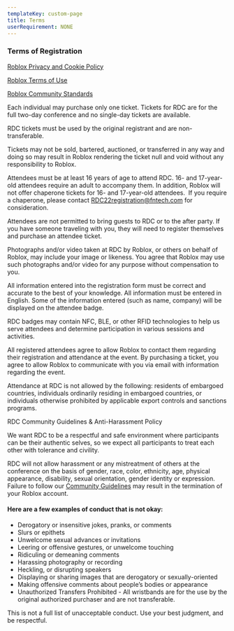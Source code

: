 ```yaml
---
templateKey: custom-page
title: Terms
userRequirement: NONE
---
```

### Terms of Registration

<a href="https://en.help.roblox.com/hc/en-us/articles/115004630823-Roblox-Privacy-and-Cookie-Policy-" target ="_blank" >Roblox Privacy and Cookie Policy</a>

<a href="https://en.help.roblox.com/hc/en-us/articles/115004647846-Roblox-Terms-of-Use" target ="_blank" >Roblox Terms of Use</a>

<a href="https://en.help.roblox.com/hc/en-us/articles/203313410-Roblox-Community-Standards" target ="_blank" >Roblox Community Standards</a>

Each individual may purchase only one ticket. Tickets for RDC are for the full two-day conference and no single-day tickets are available.

RDC tickets must be used by the original registrant and are non-transferable.

Tickets may not be sold, bartered, auctioned, or transferred in any way and doing so may result in Roblox rendering the ticket null and void without any responsibility to Roblox.

Attendees must be at least 16 years of age to attend RDC. 16- and 17-year-old attendees require an adult to accompany them. In addition, Roblox will not offer chaperone tickets for 16- and 17-year-old attendees.  If you require a chaperone, please contact [RDC22registration@fntech.com](mailto:RDC22registration@fntech.com) for consideration.

Attendees are not permitted to bring guests to RDC or to the after party. If you have someone traveling with you, they will need to register themselves and purchase an attendee ticket.

Photographs and/or video taken at RDC by Roblox, or others on behalf of Roblox, may include your image or likeness. You agree that Roblox may use such photographs and/or video for any purpose without compensation to you.

All information entered into the registration form must be correct and accurate to the best of your knowledge. All information must be entered in English. Some of the information entered (such as name, company) will be displayed on the attendee badge.

RDC badges may contain NFC, BLE, or other RFID technologies to help us serve attendees and determine participation in various sessions and activities.

All registered attendees agree to allow Roblox to contact them regarding their registration and attendance at the event. By purchasing a ticket, you agree to allow Roblox to communicate with you via email with information regarding the event.

Attendance at RDC is not allowed by the following: residents of embargoed countries, individuals ordinarily residing in embargoed countries, or individuals otherwise prohibited by applicable export controls and sanctions programs.

RDC Community Guidelines & Anti-Harassment Policy

We want RDC to be a respectful and safe environment where participants can be their authentic selves, so we expect all participants to treat each other with tolerance and civility. 

RDC will not allow harassment or any mistreatment of others at the conference on the basis of gender, race, color, ethnicity, age, physical appearance, disability, sexual orientation, gender identity or expression. Failure to follow our [](https://en.help.roblox.com/hc/en-us/articles/203313410-Roblox-Community-Standards)<a href="https://en.help.roblox.com/hc/en-us/articles/203313410-Roblox-Community-Standards" target ="_blank" >Community Guidelines</a> may result in the termination of your Roblox account.

#### Here are a few examples of conduct that is not okay:

* Derogatory or insensitive jokes, pranks, or comments
* Slurs or epithets
* Unwelcome sexual advances or invitations
* Leering or offensive gestures, or unwelcome touching
* Ridiculing or demeaning comments
* Harassing photography or recording
* Heckling, or disrupting speakers
* Displaying or sharing images that are derogatory or sexually-oriented
* Making offensive comments about people’s bodies or appearance
* Unauthorized Transfers Prohibited - All wristbands are for the use by the original authorized purchaser and are not transferable.

This is not a full list of unacceptable conduct. Use your best judgment, and be respectful.